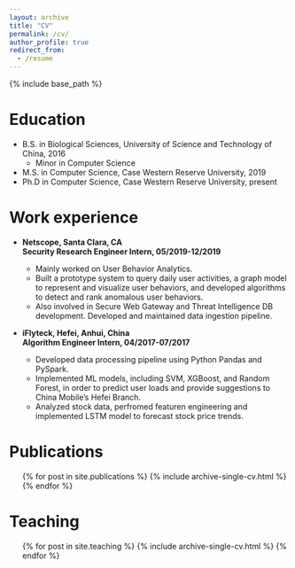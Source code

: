 ```yaml
---
layout: archive
title: "CV"
permalink: /cv/
author_profile: true
redirect_from:
  - /resume
---
```


{% include base_path %}

Education
======
* B.S. in Biological Sciences, University of Science and Technology of China, 2016
  * Minor in Computer Science
* M.S. in Computer Science, Case Western Reserve University, 2019
* Ph.D in Computer Science, Case Western Reserve University, present

Work experience
======
* **Netscope, Santa Clara, CA** \
  **Security Research Engineer Intern, 05/2019-12/2019**
  * Mainly worked on User Behavior Analytics.
  * Built a prototype system to query daily user activities, a graph model to represent and visualize user behaviors, and developed algorithms to detect and rank anomalous user behaviors.
  * Also involved in Secure Web Gateway and Threat Intelligence DB development. Developed and maintained data ingestion pipeline.
  
* **iFlyteck, Hefei, Anhui, China** \
  **Algorithm Engineer Intern,  04/2017-07/2017**
  * Developed data processing pipeline using Python Pandas and PySpark.
  * Implemented ML models, including SVM, XGBoost, and Random Forest, in order to predict user loads and provide suggestions to China Mobile’s Hefei Branch.
  * Analyzed stock data, perfromed featuren engineering and implemented LSTM model to forecast stock price trends.

<!-- Skills
======
* Skill 1
* Skill 2
  * Sub-skill 2.1
  * Sub-skill 2.2
  * Sub-skill 2.3
* Skill 3 -->

Publications
======
  <ul>{% for post in site.publications %}
    {% include archive-single-cv.html %}
  {% endfor %}</ul>
  
<!-- Talks
======
  <ul>{% for post in site.talks %}
    {% include archive-single-talk-cv.html %}
  {% endfor %}</ul> -->
  
Teaching
======
  <ul>{% for post in site.teaching %}
    {% include archive-single-cv.html %}
  {% endfor %}</ul>
  
<!-- Service and leadership
======
* Currently signed in to 43 different slack teams -->
